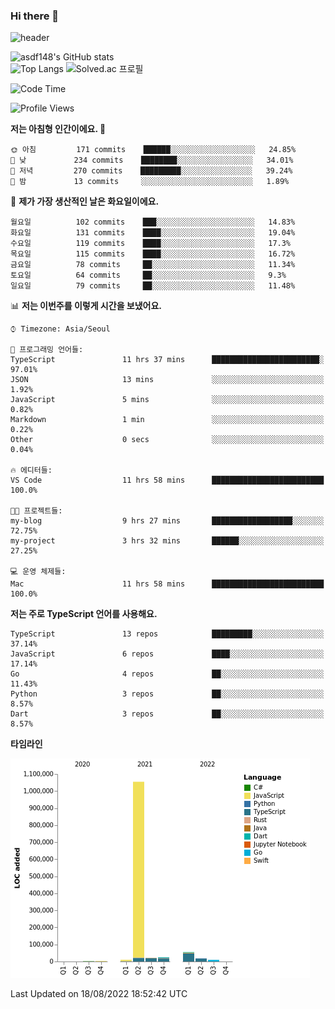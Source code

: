 ### Hi there 👋

![header](https://capsule-render.vercel.app/api?type=shark&color=gradient&height=300&section=header&text=asdf148&fontSize=90)

![asdf148's GitHub stats](https://github-readme-stats.vercel.app/api?username=asdf148&show_icons=true&theme=midnight-purple)<br>
![Top Langs](https://github-readme-stats.vercel.app/api/top-langs/?username=asdf148&layout=compact&theme=midnight-purple&langs_count=10)
![Solved.ac 프로필](http://mazassumnida.wtf/api/v2/generate_badge?boj=eldldk)

<!--
**asdf148/asdf148** is a ✨ _special_ ✨ repository because its `README.md` (this file) appears on your GitHub profile.

Here are some ideas to get you started:

- 🔭 I’m currently working on ...
- 🌱 I’m currently learning ...
- 👯 I’m looking to collaborate on ...
- 🤔 I’m looking for help with ...
- 💬 Ask me about ...
- 📫 How to reach me: ...
- 😄 Pronouns: ...
- ⚡ Fun fact: ...
-->

<!--START_SECTION:waka-->
![Code Time](http://img.shields.io/badge/Code%20Time-90%20hrs%2020%20mins-blue)

![Profile Views](http://img.shields.io/badge/Profile%20Views-0-blue)

**저는 아침형 인간이에요. 🐤** 

```text
🌞 아침         171 commits    ██████░░░░░░░░░░░░░░░░░░░   24.85% 
🌆 낮　         234 commits    ████████░░░░░░░░░░░░░░░░░   34.01% 
🌃 저녁         270 commits    █████████░░░░░░░░░░░░░░░░   39.24% 
🌙 밤　         13 commits     ░░░░░░░░░░░░░░░░░░░░░░░░░   1.89%

```
📅 **제가 가장 생산적인 날은 화요일이에요.** 

```text
월요일          102 commits    ███░░░░░░░░░░░░░░░░░░░░░░   14.83% 
화요일          131 commits    ████░░░░░░░░░░░░░░░░░░░░░   19.04% 
수요일          119 commits    ████░░░░░░░░░░░░░░░░░░░░░   17.3% 
목요일          115 commits    ████░░░░░░░░░░░░░░░░░░░░░   16.72% 
금요일          78 commits     ██░░░░░░░░░░░░░░░░░░░░░░░   11.34% 
토요일          64 commits     ██░░░░░░░░░░░░░░░░░░░░░░░   9.3% 
일요일          79 commits     ██░░░░░░░░░░░░░░░░░░░░░░░   11.48%

```


📊 **저는 이번주를 이렇게 시간을 보냈어요.** 

```text
⌚︎ Timezone: Asia/Seoul

💬 프로그래밍 언어들: 
TypeScript               11 hrs 37 mins      ████████████████████████░   97.01% 
JSON                     13 mins             ░░░░░░░░░░░░░░░░░░░░░░░░░   1.92% 
JavaScript               5 mins              ░░░░░░░░░░░░░░░░░░░░░░░░░   0.82% 
Markdown                 1 min               ░░░░░░░░░░░░░░░░░░░░░░░░░   0.22% 
Other                    0 secs              ░░░░░░░░░░░░░░░░░░░░░░░░░   0.04%

🔥 에디터들: 
VS Code                  11 hrs 58 mins      █████████████████████████   100.0%

🐱‍💻 프로젝트들: 
my-blog                  9 hrs 27 mins       ██████████████████░░░░░░░   72.75% 
my-project               3 hrs 32 mins       ██████░░░░░░░░░░░░░░░░░░░   27.25%

💻 운영 체제들: 
Mac                      11 hrs 58 mins      █████████████████████████   100.0%

```

**저는 주로 TypeScript 언어를 사용해요.** 

```text
TypeScript               13 repos            █████████░░░░░░░░░░░░░░░░   37.14% 
JavaScript               6 repos             ████░░░░░░░░░░░░░░░░░░░░░   17.14% 
Go                       4 repos             ██░░░░░░░░░░░░░░░░░░░░░░░   11.43% 
Python                   3 repos             ██░░░░░░░░░░░░░░░░░░░░░░░   8.57% 
Dart                     3 repos             ██░░░░░░░░░░░░░░░░░░░░░░░   8.57%

```


**타임라인**

![Chart not found](https://raw.githubusercontent.com/asdf148/asdf148/main/charts/bar_graph.png) 


 Last Updated on 18/08/2022 18:52:42 UTC
<!--END_SECTION:waka-->
